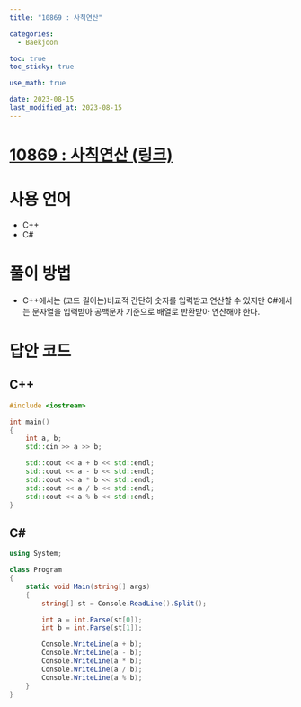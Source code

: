 ```yaml
---
title: "10869 : 사칙연산" 

categories:
  - Baekjoon

toc: true
toc_sticky: true

use_math: true

date: 2023-08-15
last_modified_at: 2023-08-15
---
```


# [10869 : 사칙연산 (링크)](https://www.acmicpc.net/problem/10869)

# 사용 언어
- C++
- C#

# 풀이 방법
- C++에서는 (코드 길이는)비교적 간단히 숫자를 입력받고 연산할 수 있지만 C#에서는 문자열을 입력받아 공백문자 기준으로 배열로 반환받아 연산해야 한다.

# 답안 코드

## C++

```cpp
#include <iostream>

int main()
{
	int a, b;
	std::cin >> a >> b;

	std::cout << a + b << std::endl;
	std::cout << a - b << std::endl;
	std::cout << a * b << std::endl;
	std::cout << a / b << std::endl;
	std::cout << a % b << std::endl;
}
```

## C#

```cs
using System;

class Program
{
    static void Main(string[] args)
    {
        string[] st = Console.ReadLine().Split();

        int a = int.Parse(st[0]);
        int b = int.Parse(st[1]);

        Console.WriteLine(a + b);
        Console.WriteLine(a - b);
        Console.WriteLine(a * b);
        Console.WriteLine(a / b);
        Console.WriteLine(a % b);
    }
}
```